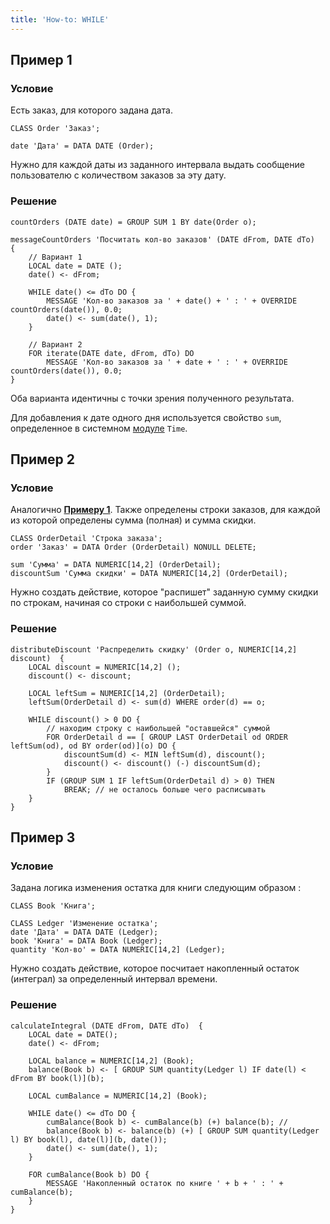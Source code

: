 ```yaml
---
title: 'How-to: WHILE'
---
```


## Пример 1

### Условие

Есть заказ, для которого задана дата.

```lsf
CLASS Order 'Заказ';

date 'Дата' = DATA DATE (Order);
```

Нужно для каждой даты из заданного интервала выдать сообщение пользователю с количеством заказов за эту дату.

### Решение

```lsf
countOrders (DATE date) = GROUP SUM 1 BY date(Order o);

messageCountOrders 'Посчитать кол-во заказов' (DATE dFrom, DATE dTo)  {
    // Вариант 1
    LOCAL date = DATE ();
    date() <- dFrom;

    WHILE date() <= dTo DO {
        MESSAGE 'Кол-во заказов за ' + date() + ' : ' + OVERRIDE countOrders(date()), 0.0;
        date() <- sum(date(), 1);
    }

    // Вариант 2
    FOR iterate(DATE date, dFrom, dTo) DO
        MESSAGE 'Кол-во заказов за ' + date + ' : ' + OVERRIDE countOrders(date()), 0.0;
}
```

Оба варианта идентичны с точки зрения полученного результата.

Для добавления к дате одного дня используется свойство `sum`, определенное в системном [модуле](Modules.md) `Time`.

## Пример 2

### Условие

Аналогично [**Примеру 1**](#пример-1). Также определены строки заказов, для каждой из которой определены сумма (полная) и сумма скидки.

```lsf
CLASS OrderDetail 'Строка заказа';
order 'Заказ' = DATA Order (OrderDetail) NONULL DELETE;

sum 'Сумма' = DATA NUMERIC[14,2] (OrderDetail);
discountSum 'Сумма скидки' = DATA NUMERIC[14,2] (OrderDetail);
```

Нужно создать действие, которое "распишет" заданную сумму скидки по строкам, начиная со строки с наибольшей суммой.

### Решение

```lsf
distributeDiscount 'Распределить скидку' (Order o, NUMERIC[14,2] discount)  {
    LOCAL discount = NUMERIC[14,2] ();
    discount() <- discount;

    LOCAL leftSum = NUMERIC[14,2] (OrderDetail);
    leftSum(OrderDetail d) <- sum(d) WHERE order(d) == o;

    WHILE discount() > 0 DO {
        // находим строку с наибольшей "оставшейся" суммой
        FOR OrderDetail d == [ GROUP LAST OrderDetail od ORDER leftSum(od), od BY order(od)](o) DO { 
            discountSum(d) <- MIN leftSum(d), discount();
            discount() <- discount() (-) discountSum(d);
        }
        IF (GROUP SUM 1 IF leftSum(OrderDetail d) > 0) THEN
            BREAK; // не осталось больше чего расписывать
    }
}
```

## Пример 3

### Условие

Задана логика изменения остатка для книги следующим образом :

```lsf
CLASS Book 'Книга';

CLASS Ledger 'Изменение остатка';
date 'Дата' = DATA DATE (Ledger);
book 'Книга' = DATA Book (Ledger);
quantity 'Кол-во' = DATA NUMERIC[14,2] (Ledger);
```

Нужно создать действие, которое посчитает накопленный остаток (интеграл) за определенный интервал времени.

### Решение

```lsf
calculateIntegral (DATE dFrom, DATE dTo)  {
    LOCAL date = DATE();
    date() <- dFrom;

    LOCAL balance = NUMERIC[14,2] (Book);
    balance(Book b) <- [ GROUP SUM quantity(Ledger l) IF date(l) < dFrom BY book(l)](b);

    LOCAL cumBalance = NUMERIC[14,2] (Book);

    WHILE date() <= dTo DO {
        cumBalance(Book b) <- cumBalance(b) (+) balance(b); //
        balance(Book b) <- balance(b) (+) [ GROUP SUM quantity(Ledger l) BY book(l), date(l)](b, date());
        date() <- sum(date(), 1);
    }

    FOR cumBalance(Book b) DO {
        MESSAGE 'Накопленный остаток по книге ' + b + ' : ' + cumBalance(b);
    }
}
```
